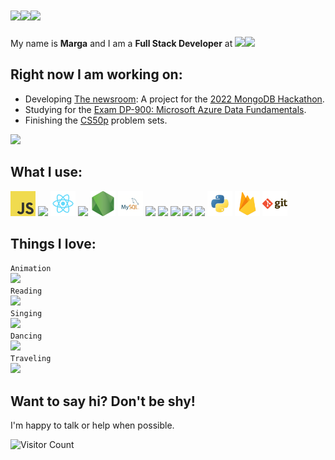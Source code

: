 <h1><img src="https://media.giphy.com/media/QvjeXTz8HXFWyMfpvx/giphy.gif" width="30"/><img src="https://media.giphy.com/media/Niyk3I37xmdLU1HL8t/giphy.gif" width="150"/><img src="https://media.giphy.com/media/QvjeXTz8HXFWyMfpvx/giphy.gif" width="30"/></h1>
<p>My name is <b>Marga</b> and I am a <b>Full Stack Developer</b> at <img src="https://github.com/juancamposr/clikrs-frontend/blob/main/public/Clikrslogovectbb.svg#gh-light-mode-only" width="100"/><img src="https://user-images.githubusercontent.com/80516949/170157424-4166b587-082f-4799-b38b-74b3cfbded25.png#gh-dark-mode-only" width="100"/></p>

## Right now I am working on: 
- Developing [The newsroom](https://mongo-db-hackathon-2022.vercel.app/): A project for the [2022 MongoDB Hackathon](https://www.mongodb.com/world-2022/hackathon).
- Studying for the [Exam DP-900: Microsoft Azure Data Fundamentals](https://docs.microsoft.com/en-gb/learn/certifications/exams/dp-900?ocid=AID3032310_QSG_529839&mkt_tok=MTU3LUdRRS0zODIAAAGDwdyEXH3bXtIIFWPoISfVZ3S5OP88L7TXyLzEFHabHJ0kZMiPKXTzsb8VhaZn9mCuN_7MJpXIONXPjJVYlntldLwLxCHW1bO05d-mwtS9lWGugG5UT6_KUdgi).
- Finishing the [CS50p](https://cs50.harvard.edu/python/2022/) problem sets.

<img src="https://media.giphy.com/media/HoffxyN8ghVuw/giphy.gif"/>

## What I use: 

<code><img height="40" src="https://raw.githubusercontent.com/github/explore/80688e429a7d4ef2fca1e82350fe8e3517d3494d/topics/javascript/javascript.png"></code>
<code><img height="40" src="https://user-images.githubusercontent.com/80516949/170149993-01b2c14f-83db-40cd-9671-9fa4deef49ff.png"></code>
<code><img height="40" src="https://raw.githubusercontent.com/github/explore/80688e429a7d4ef2fca1e82350fe8e3517d3494d/topics/react/react.png"></code>
<code><img height="40" src="https://user-images.githubusercontent.com/80516949/170149365-65c3e29e-0f9f-4e6a-bc57-f8f2878c0977.png"></code>
<code><img height="40" src="https://raw.githubusercontent.com/github/explore/80688e429a7d4ef2fca1e82350fe8e3517d3494d/topics/nodejs/nodejs.png"></code>
<code><img height="40" src="https://raw.githubusercontent.com/github/explore/80688e429a7d4ef2fca1e82350fe8e3517d3494d/topics/mysql/mysql.png"></code>
<code><img height="40" src="https://user-images.githubusercontent.com/80516949/170149558-ef3c62c3-b614-42ec-9219-ce66e2eb5f51.png"></code>
<code><img height="40" src="https://user-images.githubusercontent.com/80516949/170149686-a78a023b-dee5-4fae-9213-d756c9a81e86.png"></code>
<code><img height="40" src="https://user-images.githubusercontent.com/80516949/170149826-a0a6ada6-0062-4e05-a96f-093dfd831e27.png"></code>
<code><img height="40" src="https://user-images.githubusercontent.com/80516949/170149936-d3da7d1e-7150-47e4-82d7-727fd2db2a36.png"></code>
<code><img height="40" src="https://user-images.githubusercontent.com/80516949/170155044-05af89b7-f621-4fe0-9eb2-d8725e69eefd.png"></code>
<code><img height="40" src="https://raw.githubusercontent.com/github/explore/80688e429a7d4ef2fca1e82350fe8e3517d3494d/topics/python/python.png"></code>
<code><img height="40" src="https://raw.githubusercontent.com/github/explore/80688e429a7d4ef2fca1e82350fe8e3517d3494d/topics/firebase/firebase.png"></code>
<code><img height="40" src="https://raw.githubusercontent.com/github/explore/80688e429a7d4ef2fca1e82350fe8e3517d3494d/topics/git/git.png"></code>

## Things I love:
<code>Animation <img src="https://media.giphy.com/media/hLPZbjV0KyHQI/giphy.gif" width="50"/> Reading <img src="https://media.giphy.com/media/LYBMuRwH3JkhdmLbGE/giphy.gif" width="30"/> Singing <img src="https://media.giphy.com/media/W6FhqZdENkqha6ajqr/giphy.gif" width="30"/> Dancing <img src="https://media.giphy.com/media/J2T2uTE0POCSQ/giphy.gif" width="30"/> Traveling <img src="https://media.giphy.com/media/ckrbT1rPtrt1rGM19p/giphy.gif" width="30"/> </code>

## Want to say hi? Don't be shy!
I'm happy to talk or help when possible.


![Visitor Count](https://profile-counter.glitch.me/margacampos/count.svg)

<!-- ## My favorite infinite loop:
```
while(somethingToLearn){
  study();
  eat();
  create();
  dance();
}
``` -->
